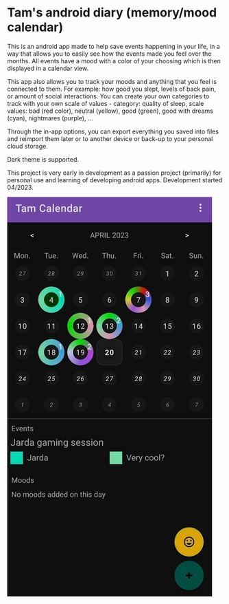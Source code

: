
# Tam's android diary (memory/mood calendar)

This is an android app made to help save events happening in your life, in a way that allows you to easily see how the events made you feel over the months.
All events have a mood with a color of your choosing which is then displayed in a calendar view.

This app also allows you to track your moods and anything that you feel is connected to them. 
For example: how good you slept, levels of back pain, or amount of social interactions.
You can create your own categories to track with your own scale of values - category: quality of sleep, scale values: bad (red color), neutral (yellow), 
good (green), good with dreams (cyan), nightmares (purple), ...

Through the in-app options, you can export everything you saved into files and reimport them later or to another device or back-up to your personal cloud storage.

Dark theme is supported.

This project is very early in development as a passion project (primarily) for personal use and learning of developing android apps. Development started 04/2023.

![preview April 23](./github/preview2304-2.jpg?raw=true)
